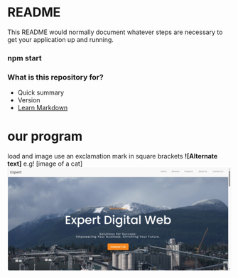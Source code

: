 # README #

This README would normally document whatever steps are necessary to get your application up and running.

### npm start ###

### What is this repository for? ###

* Quick summary
* Version
* [Learn Markdown](https://bitbucket.org/workplace-c-b-j/expert_digital_web_technology_v1/src/master/)

# our program #
load and image use an exclamation mark in square brackets **![Alternate text]** e.g!
[image of a cat]
![Reference Image](/public/output.png)


